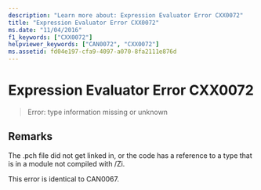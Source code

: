 ```yaml
---
description: "Learn more about: Expression Evaluator Error CXX0072"
title: "Expression Evaluator Error CXX0072"
ms.date: "11/04/2016"
f1_keywords: ["CXX0072"]
helpviewer_keywords: ["CAN0072", "CXX0072"]
ms.assetid: fd04e197-cfa9-4097-a070-8fa2111e876d
---
```

# Expression Evaluator Error CXX0072

> Error: type information missing or unknown

## Remarks

The .pch file did not get linked in, or the code has a reference to a type that is in a module not compiled with /Zi.

This error is identical to CAN0067.

